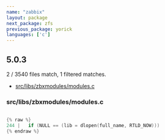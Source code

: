 ```yaml
---
name: "zabbix"
layout: package
next_package: zfs
previous_package: yorick
languages: ['c']
---
```

## 5.0.3
2 / 3540 files match, 1 filtered matches.

 - [src/libs/zbxmodules/modules.c](#srclibszbxmodulesmodulesc)

### src/libs/zbxmodules/modules.c

```c

{% raw %}
244 | 	if (NULL == (lib = dlopen(full_name, RTLD_NOW)))
{% endraw %}

```